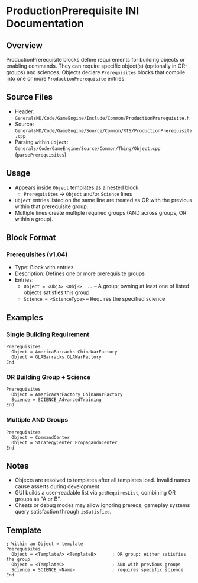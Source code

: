 # ProductionPrerequisite INI Documentation

## Overview

ProductionPrerequisite blocks define requirements for building objects or enabling commands. They can require specific object(s) (optionally in OR-groups) and sciences. Objects declare `Prerequisites` blocks that compile into one or more `ProductionPrerequisite` entries.

## Source Files

- Header: `GeneralsMD/Code/GameEngine/Include/Common/ProductionPrerequisite.h`
- Source: `GeneralsMD/Code/GameEngine/Source/Common/RTS/ProductionPrerequisite.cpp`
- Parsing within `Object`: `Generals/Code/GameEngine/Source/Common/Thing/Object.cpp` (`parsePrerequisites`)

## Usage

- Appears inside `Object` templates as a nested block:
  - `Prerequisites` → `Object` and/or `Science` lines
- `Object` entries listed on the same line are treated as OR with the previous within that prerequisite group.
- Multiple lines create multiple required groups (AND across groups, OR within a group).

## Block Format

### Prerequisites (v1.04)
- Type: Block with entries
- Description: Defines one or more prerequisite groups
- Entries:
  - `Object = <ObjA> <ObjB> ...` – A group; owning at least one of listed objects satisfies this group
  - `Science = <ScienceType>` – Requires the specified science

## Examples

### Single Building Requirement
```
Prerequisites
  Object = AmericaBarracks ChinaWarFactory
  Object = GLABarracks GLAWarFactory
End
```

### OR Building Group + Science
```
Prerequisites
  Object = AmericaWarFactory ChinaWarFactory
  Science = SCIENCE_AdvancedTraining
End
```

### Multiple AND Groups
```
Prerequisites
  Object = CommandCenter
  Object = StrategyCenter PropagandaCenter
End
```

## Notes

- Objects are resolved to templates after all templates load. Invalid names cause asserts during development.
- GUI builds a user-readable list via `getRequiresList`, combining OR groups as "A or B".
- Cheats or debug modes may allow ignoring prereqs; gameplay systems query satisfaction through `isSatisfied`.

## Template

```
; Within an Object = template
Prerequisites
  Object = <TemplateA> <TemplateB>      ; OR group: either satisfies the group
  Object = <TemplateC>                  ; AND with previous groups
  Science = SCIENCE_<Name>              ; requires specific science
End
```

